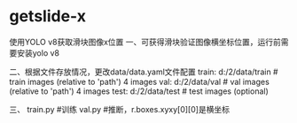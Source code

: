 # getslide-x
使用YOLO v8获取滑块图像x位置
一、可获得滑块验证图像横坐标位置，运行前需要安装yolo v8

二、根据文件存放情况，更改data/data.yaml文件配置
train: d:/2/data/train  # train images (relative to 'path') 4 images
val: d:/2/data/val  # val images (relative to 'path') 4 images
test: d:/2/data/test  # test images (optional)

三、
train.py  #训练
val.py    #推断，r.boxes.xyxy[0][0]是横坐标


